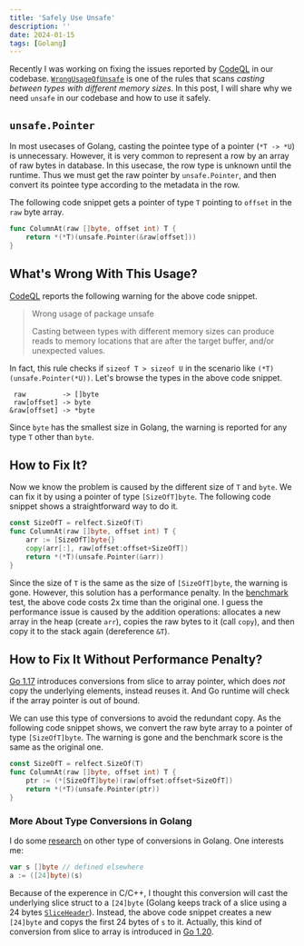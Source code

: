 ```yaml
---
title: 'Safely Use Unsafe'
description: ''
date: 2024-01-15
tags: [Golang]
---
```


Recently I was working on fixing the issues reported by [CodeQL] in our codebase. [`WrongUsageOfUnsafe`](https://github.com/github/codeql/blob/main/go/ql/src/experimental/Unsafe/WrongUsageOfUnsafe.ql) is one of the rules that scans _casting between types with different memory sizes_. In this post, I will share why we need `unsafe` in our codebase and how to use it safely.

## `unsafe.Pointer`

In most usecases of Golang, casting the pointee type of a pointer (`*T -> *U`) is unnecessary. However, it is very common to represent a row by an array of raw bytes in database. In this usecase, the row type is unknown until the runtime. Thus we must get the raw pointer by `unsafe.Pointer`, and then convert its pointee type according to the metadata in the row.

The following code snippet gets a pointer of type `T` pointing to `offset` in the `raw` byte array.

```go
func ColumnAt(raw []byte, offset int) T {
    return *(*T)(unsafe.Pointer(&raw[offset]))
}
```

## What's Wrong With This Usage?

[CodeQL] reports the following warning for the above code snippet.

> Wrong usage of package unsafe
>
> Casting between types with different memory sizes can produce reads to memory locations that are after the target buffer, and/or unexpected values.

In fact, this rule checks if `sizeof T > sizeof U` in the scenario like `(*T)(unsafe.Pointer(*U))`. Let's browse the types in the above code snippet.

```text
 raw         -> []byte
 raw[offset] -> byte
&raw[offset] -> *byte
```

Since `byte` has the smallest size in Golang, the warning is reported for any type `T` other than `byte`.

## How to Fix It?

Now we know the problem is caused by the different size of `T` and `byte`. We can fix it by using a pointer of type `[SizeOfT]byte`. The following code snippet shows a straightforward way to do it.

```go
const SizeOfT = relfect.SizeOf(T)
func ColumnAt(raw []byte, offset int) T {
    arr := [SizeOfT]byte{}
    copy(arr[:], raw[offset:offset+SizeOfT])
    return *(*T)(unsafe.Pointer(&arr))
}
```

Since the size of `T` is the same as the size of `[SizeOfT]byte`, the warning is gone. However, this solution has a performance penalty. In the [benchmark] test, the above code costs 2x time than the original one. I guess the performance issue is caused by the addition operations: allocates a new array in the heap (create `arr`), copies the raw bytes to it (call `copy`), and then copy it to the stack again (dereference `&T`).

## How to Fix It Without Performance Penalty?

[Go 1.17](https://go.dev/doc/go1.17) introduces conversions from slice to array pointer, which does _not_ copy the underlying elements, instead reuses it. And Go runtime will check if the array pointer is out of bound.

We can use this type of conversions to avoid the redundant copy. As the following code snippet shows, we convert the raw byte array to a pointer of type `[SizeOfT]byte`. The warning is gone and the benchmark score is the same as the original one.

```go
const SizeOfT = relfect.SizeOf(T)
func ColumnAt(raw []byte, offset int) T {
    ptr := (*[SizeOfT]byte)(raw[offset:offset+SizeOfT])
    return *(*T)(unsafe.Pointer(ptr))
}
```

### More About Type Conversions in Golang

I do some [research](https://github.com/qsliu2017/wrong-usage-of-unsafe/blob/main/slice_test.go) on other type of conversions in Golang. One interests me:

```go
var s []byte // defined elsewhere
a := ([24]byte)(s)
```

Because of the experence in C/C++, I thought this conversion will cast the underlying slice struct to a `[24]byte` (Golang keeps track of a slice using a 24 bytes [`SliceHeader`](https://pkg.go.dev/reflect#SliceHeader)). Instead, the above code snippet creates a new `[24]byte` and copys the first 24 bytes of `s` to it. Actually, this kind of conversion from slice to array is introduced in [Go 1.20](https://go.dev/doc/go1.20).

[CodeQL]: https://github.com/github/codeql
[benchmark]: https://github.com/qsliu2017/wrong-usage-of-unsafe/blob/main/benchmark.txt
